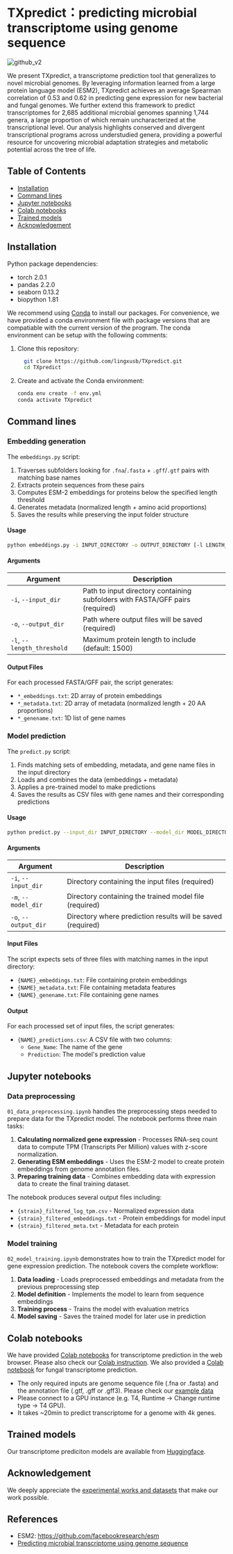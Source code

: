 # TXpredict：predicting microbial transcriptome using genome sequence
![github_v2](https://github.com/user-attachments/assets/89c81779-19f0-4184-a526-36ca36188abf)


We present TXpredict, a transcriptome prediction tool that generalizes to novel microbial genomes. By leveraging information learned from a large protein language model (ESM2), TXpredict achieves an average Spearman correlation of 0.53 and 0.62 in predicting gene expression for new bacterial and fungal genomes. We further extend this framework to predict transcriptomes for 2,685 additional microbial genomes spanning 1,744 genera, a large proportion of which remain uncharacterized at the transcriptional level. Our analysis highlights conserved and divergent transcriptional programs across understudied genera, providing a powerful resource for uncovering microbial adaptation strategies and metabolic potential across the tree of life.

## Table of Contents

- [Installation](#Installation)
- [Command lines](#Command-lines)
- [Jupyter notebooks](#Juypter-notebooks)
- [Colab notebooks](#Colab-notebooks)
- [Trained models](#Trained-models)
- [Acknowledgement](#Acknowledgement)

## Installation
Python package dependencies:
- torch 2.0.1
- pandas 2.2.0
- seaborn 0.13.2
- biopython 1.81

We recommend using [Conda](https://docs.conda.io/en/latest/index.html) to install our packages. For convenience, we have provided a conda environment file with package versions that are compatiable with the current version of the program. The conda environment can be setup with the following comments:

1. Clone this repository:
   ```bash
     git clone https://github.com/lingxusb/TXpredict.git
     cd TXpredict
   ```

2. Create and activate the Conda environment:
   ```bash
   conda env create -f env.yml
   conda activate TXpredict
   ```
## Command lines
### Embedding generation
The `embeddings.py` script:
1. Traverses subfolders looking for `.fna`/`.fasta` + `.gff`/`.gtf` pairs with matching base names
2. Extracts protein sequences from these pairs
3. Computes ESM-2 embeddings for proteins below the specified length threshold
4. Generates metadata (normalized length + amino acid proportions)
5. Saves the results while preserving the input folder structure

#### Usage

```bash
python embeddings.py -i INPUT_DIRECTORY -o OUTPUT_DIRECTORY [-l LENGTH_THRESHOLD]
```

#### Arguments

| Argument | Description |
|----------|-------------|
| `-i`, `--input_dir` | Path to input directory containing subfolders with FASTA/GFF pairs (required) |
| `-o`, `--output_dir` | Path where output files will be saved (required) |
| `-l`, `--length_threshold` | Maximum protein length to include (default: 1500) |

#### Output Files

For each processed FASTA/GFF pair, the script generates:

- `*_embeddings.txt`: 2D array of protein embeddings
- `*_metadata.txt`: 2D array of metadata (normalized length + 20 AA proportions)
- `*_genename.txt`: 1D list of gene names

### Model prediction

The `predict.py` script:
1. Finds matching sets of embedding, metadata, and gene name files in the input directory
2. Loads and combines the data (embeddings + metadata)
3. Applies a pre-trained model to make predictions
4. Saves the results as CSV files with gene names and their corresponding predictions

#### Usage

```bash
python predict.py --input_dir INPUT_DIRECTORY --model_dir MODEL_DIRECTORY --output_dir OUTPUT_DIRECTORY
```

#### Arguments

| Argument | Description |
|----------|-------------|
| `-i`, `--input_dir` | Directory containing the input files (required) |
| `-m`, `--model_dir` | Directory containing the trained model file (required) |
| `-o`, `--output_dir` | Directory where prediction results will be saved (required) |

#### Input Files

The script expects sets of three files with matching names in the input directory:
- `{NAME}_embeddings.txt`: File containing protein embeddings
- `{NAME}_metadata.txt`: File containing metadata features
- `{NAME}_genename.txt`: File containing gene names

#### Output

For each processed set of input files, the script generates:
- `{NAME}_predictions.csv`: A CSV file with two columns:
  - `Gene_Name`: The name of the gene
  - `Prediction`: The model's prediction value
 
## Jupyter notebooks
### Data preprocessing
`01_data_preprocessing.ipynb` handles the preprocessing steps needed to prepare data for the TXpredict model.
The notebook performs three main tasks:

1. **Calculating normalized gene expression** - Processes RNA-seq count data to compute TPM (Transcripts Per Million) values with z-score normalization.
2. **Generating ESM embeddings** - Uses the ESM-2 model to create protein embeddings from genome annotation files.
3. **Preparing training data** - Combines embedding data with expression data to create the final training dataset.

The notebook produces several output files including:
- `{strain}_filtered_log_tpm.csv` - Normalized expression data
- `{strain}_filtered_embeddings.txt` - Protein embeddings for model input
- `{strain}_filtered_meta.txt` - Metadata for each protein

### Model training
`02_model_training.ipynb` demonstrates how to train the TXpredict model for gene expression prediction. The notebook covers the complete workflow:

1. **Data loading** - Loads preprocessed embeddings and metadata from the previous preprocessing step
2. **Model definition** - Implements the model to learn from sequence embeddings
3. **Training process** - Trains the model with evaluation metrics
4. **Model saving** - Saves the trained model for later use in prediction




## Colab notebooks
We have provided [Colab notebooks](https://colab.research.google.com/drive/1Kd-QIwTgESIg_62b4rstuT1KO-NMqtPL?usp=sharing) for transcriptome prediction in the web browser. Please also check our [Colab instruction](https://github.com/lingxusb/TXpredict/blob/main/Colab_instruction.md). We also provided a [Colab notebook](https://colab.research.google.com/drive/1xvgQlRsz8vUMW_R7MZgNlHvIh5hEyqhN?usp=sharing) for fungal transcriptome prediction.
- The only required inputs are genome sequence file (.fna or .fasta) and the annotation file (.gtf, .gff or .gff3). Please check our [example data](https://github.com/lingxusb/TXpredict/tree/main/example_data)
- Please connect to a GPU instance (e.g. T4, Runtime -> Change runtime type -> T4 GPU).
- It takes ~20min to predict transcriptome for a genome with 4k genes.

## Trained models
Our transcriptome prediciton models are available from [Huggingface](https://huggingface.co/lingxusb/TXpredict/tree/main).

## Acknowledgement
We deeply appreciate the [experimental works and datasets](https://github.com/lingxusb/TXpredict/blob/main/Acknowledgement.md) that make our work possible.

## References
- ESM2: https://github.com/facebookresearch/esm
- [Predicting microbial transcriptome using genome sequence](https://www.biorxiv.org/content/10.1101/2024.12.30.630741v1)
